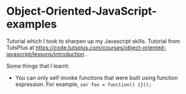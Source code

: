 Object-Oriented-JavaScript-examples
===================================

Tutorial which I took to sharpen up my Javascript skills.
Tutorial from TutsPlus at https://code.tutsplus.com/courses/object-oriented-javascript/lessons/introduction .

Some things that I learnt:
 - You can only self-invoke functions that were built using function expression. For example,
 `var foo = function() {}();`
